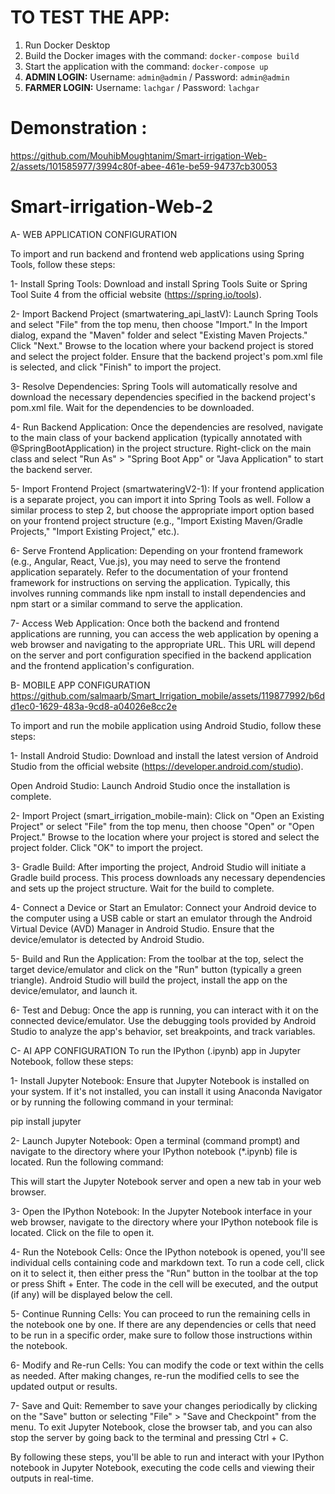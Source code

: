 # TO TEST THE APP:

1. Run Docker Desktop
2. Build the Docker images with the command: `docker-compose build`
3. Start the application with the command: `docker-compose up`
4. **ADMIN LOGIN:** Username: `admin@admin` / Password: `admin@admin`
5. **FARMER LOGIN:** Username: `lachgar` / Password: `lachgar`

# Demonstration :

https://github.com/MouhibMoughtanim/Smart-irrigation-Web-2/assets/101585977/3994c80f-abee-461e-be59-94737cb30053

# Smart-irrigation-Web-2
A- WEB APPLICATION CONFIGURATION

To import and run backend and frontend web applications using Spring Tools, follow these steps:

1- Install Spring Tools: Download and install Spring Tools Suite or Spring Tool Suite 4 from the official website (https://spring.io/tools).

2- Import Backend Project (smartwatering_api_lastV): Launch Spring Tools and select "File" from the top menu, then choose "Import." In the Import dialog, expand the "Maven" folder and select "Existing Maven Projects." Click "Next." Browse to the location where your backend project is stored and select the project folder. Ensure that the backend project's pom.xml file is selected, and click "Finish" to import the project.

3- Resolve Dependencies: Spring Tools will automatically resolve and download the necessary dependencies specified in the backend project's pom.xml file. Wait for the dependencies to be downloaded.

4- Run Backend Application: Once the dependencies are resolved, navigate to the main class of your backend application (typically annotated with @SpringBootApplication) in the project structure. Right-click on the main class and select "Run As" > "Spring Boot App" or "Java Application" to start the backend server.

5- Import Frontend Project (smartwateringV2-1): If your frontend application is a separate project, you can import it into Spring Tools as well. Follow a similar process to step 2, but choose the appropriate import option based on your frontend project structure (e.g., "Import Existing Maven/Gradle Projects," "Import Existing Project," etc.).

6- Serve Frontend Application: Depending on your frontend framework (e.g., Angular, React, Vue.js), you may need to serve the frontend application separately. Refer to the documentation of your frontend framework for instructions on serving the application. Typically, this involves running commands like npm install to install dependencies and npm start or a similar command to serve the application.

7- Access Web Application: Once both the backend and frontend applications are running, you can access the web application by opening a web browser and navigating to the appropriate URL. This URL will depend on the server and port configuration specified in the backend application and the frontend application's configuration.

B- MOBILE APP CONFIGURATION
https://github.com/salmaarb/Smart_Irrigation_mobile/assets/119877992/b6dd1ec0-1629-483a-9cd8-a04026e8cc2e

To import and run the mobile application using Android Studio, follow these steps:

1- Install Android Studio: Download and install the latest version of Android Studio from the official website (https://developer.android.com/studio).

Open Android Studio: Launch Android Studio once the installation is complete.

2- Import Project (smart_irrigation_mobile-main): Click on "Open an Existing Project" or select "File" from the top menu, then choose "Open" or "Open Project." Browse to the location where your project is stored and select the project folder. Click "OK" to import the project.

3- Gradle Build: After importing the project, Android Studio will initiate a Gradle build process. This process downloads any necessary dependencies and sets up the project structure. Wait for the build to complete.

4- Connect a Device or Start an Emulator: Connect your Android device to the computer using a USB cable or start an emulator through the Android Virtual Device (AVD) Manager in Android Studio. Ensure that the device/emulator is detected by Android Studio.

5- Build and Run the Application: From the toolbar at the top, select the target device/emulator and click on the "Run" button (typically a green triangle). Android Studio will build the project, install the app on the device/emulator, and launch it.

6- Test and Debug: Once the app is running, you can interact with it on the connected device/emulator. Use the debugging tools provided by Android Studio to analyze the app's behavior, set breakpoints, and track variables.

C- AI APP CONFIGURATION
To run the IPython (.ipynb) app in Jupyter Notebook, follow these steps:

1- Install Jupyter Notebook: Ensure that Jupyter Notebook is installed on your system. If it's not installed, you can install it using Anaconda Navigator or by running the following command in your terminal:

pip install jupyter

2- Launch Jupyter Notebook: Open a terminal (command prompt) and navigate to the directory where your IPython notebook (*.ipynb) file is located. Run the following command:

This will start the Jupyter Notebook server and open a new tab in your web browser.

3- Open the IPython Notebook: In the Jupyter Notebook interface in your web browser, navigate to the directory where your IPython notebook file is located. Click on the file to open it.

4- Run the Notebook Cells: Once the IPython notebook is opened, you'll see individual cells containing code and markdown text. To run a code cell, click on it to select it, then either press the "Run" button in the toolbar at the top or press Shift + Enter. The code in the cell will be executed, and the output (if any) will be displayed below the cell.

5- Continue Running Cells: You can proceed to run the remaining cells in the notebook one by one. If there are any dependencies or cells that need to be run in a specific order, make sure to follow those instructions within the notebook.



6- Modify and Re-run Cells: You can modify the code or text within the cells as needed. After making changes, re-run the modified cells to see the updated output or results.

7- Save and Quit: Remember to save your changes periodically by clicking on the "Save" button or selecting "File" > "Save and Checkpoint" from the menu. To exit Jupyter Notebook, close the browser tab, and you can also stop the server by going back to the terminal and pressing Ctrl + C.

By following these steps, you'll be able to run and interact with your IPython notebook in Jupyter Notebook, executing the code cells and viewing their outputs in real-time.

